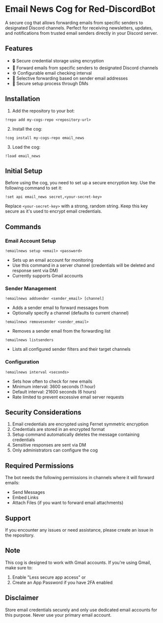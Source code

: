 # Email News Cog for Red-DiscordBot

A secure cog that allows forwarding emails from specific senders to designated Discord channels. Perfect for receiving newsletters, updates, and notifications from trusted email senders directly in your Discord server.

## Features

- 🔒 Secure credential storage using encryption
- 📧 Forward emails from specific senders to designated Discord channels
- ⚙️ Configurable email checking interval
- 🎯 Selective forwarding based on sender email addresses
- 🔐 Secure setup process through DMs

## Installation

1. Add the repository to your bot:
```
!repo add my-cogs-repo <repository-url>
```

2. Install the cog:
```
!cog install my-cogs-repo email_news
```

3. Load the cog:
```
!load email_news
```

## Initial Setup

Before using the cog, you need to set up a secure encryption key. Use the following command to set it:
```
!set api email_news secret,<your-secret-key>
```
Replace `<your-secret-key>` with a strong, random string. Keep this key secure as it's used to encrypt email credentials.

## Commands

### Email Account Setup
```
!emailnews setup <email> <password>
```
- Sets up an email account for monitoring
- Use this command in a server channel (credentials will be deleted and response sent via DM)
- Currently supports Gmail accounts

### Sender Management
```
!emailnews addsender <sender_email> [channel]
```
- Adds a sender email to forward messages from
- Optionally specify a channel (defaults to current channel)

```
!emailnews removesender <sender_email>
```
- Removes a sender email from the forwarding list

```
!emailnews listsenders
```
- Lists all configured sender filters and their target channels

### Configuration
```
!emailnews interval <seconds>
```
- Sets how often to check for new emails
- Minimum interval: 3600 seconds (1 hour)
- Default interval: 21600 seconds (6 hours)
- Rate limited to prevent excessive email server requests

## Security Considerations

1. Email credentials are encrypted using Fernet symmetric encryption
2. Credentials are stored in an encrypted format
3. Setup command automatically deletes the message containing credentials
4. Sensitive responses are sent via DM
5. Only administrators can configure the cog

## Required Permissions

The bot needs the following permissions in channels where it will forward emails:
- Send Messages
- Embed Links
- Attach Files (if you want to forward email attachments)

## Support

If you encounter any issues or need assistance, please create an issue in the repository.

## Note

This cog is designed to work with Gmail accounts. If you're using Gmail, make sure to:
1. Enable "Less secure app access" or
2. Create an App Password if you have 2FA enabled

## Disclaimer

Store email credentials securely and only use dedicated email accounts for this purpose. Never use your primary email account.